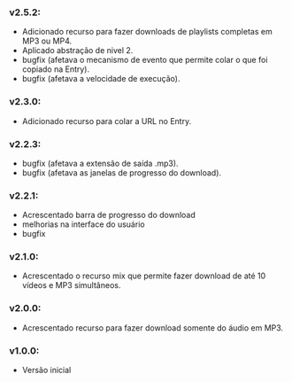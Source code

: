 ### v2.5.2:

- Adicionado recurso para fazer downloads de playlists completas em MP3 ou MP4.
- Aplicado abstração de nivel 2.
- bugfix (afetava o mecanismo de evento que permite colar o que foi copiado na Entry).
- bugfix (afetava a velocidade de execução).


### v2.3.0:

- Adicionado recurso para colar a URL no Entry.

### v2.2.3:

- bugfix (afetava a extensão de saída .mp3).
- bugfix (afetava as janelas de progresso do download).

### v2.2.1:

- Acrescentado barra de progresso do download
- melhorias na interface do usuário
- bugfix

### v2.1.0:

- Acrescentado o recurso mix que permite fazer download de até 10 vídeos e MP3 simultâneos.

### v2.0.0:

- Acrescentado recurso para fazer download somente do áudio em MP3.

### v1.0.0:

- Versão inicial
